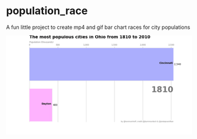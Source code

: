 # population_race
A fun little project to create mp4 and gif bar chart races for city populations

![Ohio Cities Population Race](ohio_cities_population_race.gif)
